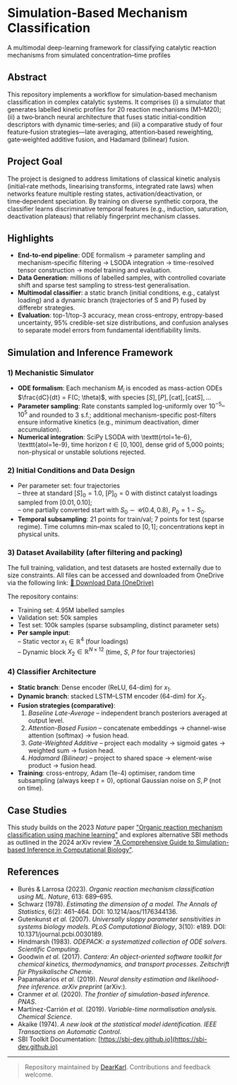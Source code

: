 # Simulation‑Based Mechanism Classification

A multimodal deep-learning framework for classifying catalytic reaction mechanisms from simulated concentration–time profiles

## Abstract

This repository implements a workflow for simulation‑based mechanism classification in complex catalytic systems. It comprises (i) a simulator that generates labelled kinetic profiles for 20 reaction mechanisms (M1–M20); (ii) a two‑branch neural architecture that fuses static initial‑condition descriptors with dynamic time‑series; and (iii) a comparative study of four feature‑fusion strategies—late averaging, attention‑based reweighting, gate‑weighted additive fusion, and Hadamard (bilinear) fusion.

## Project Goal
The project is designed to address limitations of classical kinetic analysis (initial‑rate methods, linearising transforms, integrated rate laws) when networks feature multiple resting states, activation/deactivation, or time‑dependent speciation. By training on diverse synthetic corpora, the classifier learns discriminative temporal features (e.g., induction, saturation, deactivation plateaus) that reliably fingerprint mechanism classes.

## Highlights
- **End-to-end pipeline**: ODE formalism → parameter sampling and mechanism-specific filtering → LSODA integration → time-resolved tensor construction → model training and evaluation.
- **Data Generation**: millions of labelled samples, with controlled covariate shift and sparse test sampling to stress-test generalisation. 
- **Multimodal classifier**: a static branch (initial conditions, e.g., catalyst loading) and a dynamic branch (trajectories of S and P) fused by differebr strategies. 
- **Evaluation**: top-1/top-3 accuracy, mean cross-entropy, entropy-based uncertainty, 95% credible-set size distributions, and confusion analyses to separate model errors from fundamental identifiability limits. 

## Simulation and Inference Framework
### 1) Mechanistic Simulator
- **ODE formalism**: Each mechanism $M_i$ is encoded as mass-action ODEs  
  $\frac{dC}{dt} = F(C; \theta)$, with species $[S], [P], [\text{cat}], [\text{cat}S], \dots$  
- **Parameter sampling**: Rate constants sampled log-uniformly over $10^{-5}$–$10^5$ and rounded to 3 s.f.; additional mechanism-specific post-filters ensure informative kinetics (e.g., minimum deactivation, dimer accumulation).  
- **Numerical integration**: SciPy LSODA with \texttt{rtol=1e-6}, \texttt{atol=1e-9}, time horizon $t \in [0, 100]$, dense grid of 5,000 points; non-physical or unstable solutions rejected.  

### 2) Initial Conditions and Data Design
- Per parameter set: four trajectories  
  – three at standard $[S]_0 = 1.0$, $[P]_0 = 0$ with distinct catalyst loadings sampled from $[0.01, 0.10]$;  
  – one partially converted start with $S_0 \sim \mathcal{U}(0.4, 0.8)$, $P_0 = 1 - S_0$.  
- **Temporal subsampling**: 21 points for train/val; 7 points for test (sparse regime). Time columns min–max scaled to $[0,1]$; concentrations kept in physical units.  

### 3) Dataset Availability (after filtering and packing)
The full training, validation, and test datasets are hosted externally due to size constraints. All files can be accessed and downloaded from OneDrive via the following link:
[🔗 Download Data (OneDrive)](https://1drv.ms/f/s!AtSPOuyiZcMKgQJpXgPnEHD2dFKX?e=dfRsQG)

The repository contains:
- Training set: 4.95M labelled samples
- Validation set: 50k samples
- Test set: 100k samples (sparse subsampling, distinct parameter sets)
- **Per sample input**:  
  – Static vector $x_1 \in \mathbb{R}^4$ (four loadings)  
  – Dynamic block $X_2 \in \mathbb{R}^{N \times 12}$ (time, $S$, $P$ for four trajectories)  

### 4) Classifier Architecture
- **Static branch**: Dense encoder (ReLU, 64-dim) for $x_1$.  
- **Dynamic branch**: stacked LSTM–LSTM encoder (64-dim) for $X_2$.  
- **Fusion strategies (comparative)**:  
  1. *Baseline Late-Average* – independent branch posteriors averaged at output level.  
  2. *Attention-Based Fusion* – concatenate embeddings → channel-wise attention (softmax) → fusion head.  
  3. *Gate-Weighted Additive* – project each modality → sigmoid gates → weighted sum → fusion head.  
  4. *Hadamard (Bilinear)* – project to shared space → element-wise product → fusion head.  
- **Training**: cross-entropy, Adam (1e-4) optimiser, random time subsampling (always keep $t=0$), optional Gaussian noise on $S, P$ (not on time).
  
## Case Studies
This study builds on the 2023 *Nature* paper ["Organic reaction mechanism classification using machine learning"](https://www.nature.com/articles/s41586-022-05639-4) and explores alternative SBI methods as outlined in the 2024 arXiv review ["A Comprehensive Guide to Simulation-based Inference in Computational Biology"](https://arxiv.org/abs/2409.19675).

## References
- Burés & Larrosa (2023). *Organic reaction mechanism classification using ML.* *Nature*, 613: 689–695.
- Schwarz (1978). *Estimating the dimension of a model.* *The Annals of Statistics*, 6(2): 461–464. DOI: 10.1214/aos/1176344136.
- Gutenkunst *et al.* (2007). *Universally sloppy parameter sensitivities in systems biology models.* *PLoS Computational Biology*, 3(10): e189. DOI: 10.1371/journal.pcbi.0030189.
- Hindmarsh (1983). *ODEPACK: a systematized collection of ODE solvers.* *Scientific Computing*.
- Goodwin *et al.* (2017). *Cantera: An object-oriented software toolkit for chemical kinetics, thermodynamics, and transport processes.* *Zeitschrift für Physikalische Chemie*.
- Papamakarios *et al.* (2019). *Neural density estimation and likelihood-free inference.* *arXiv preprint* (arXiv:).
- Cranmer *et al.* (2020). *The frontier of simulation-based inference.* *PNAS*.
- Martínez-Carrión *et al.* (2019). *Variable-time normalisation analysis.* *Chemical Science*.
- Akaike (1974). *A new look at the statistical model identification.* *IEEE Transactions on Automatic Control*.
- SBI Toolkit Documentation: [https://sbi-dev.github.io](https://sbi-dev.github.io)

---

> Repository maintained by [DearKarl](https://github.com/DearKarl). Contributions and feedback welcome.
